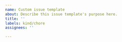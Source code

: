```yaml
---
name: Custom issue template
about: Describe this issue template's purpose here.
title: ''
labels: kind/chore
assignees: ''

---
```

